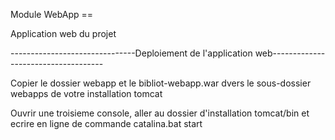 Module WebApp == 

Application web du projet

-------------------------------Deploiement de l'application web------------------------------------



Copier le dossier webapp et le bibliot-webapp.war dvers le sous-dossier webapps de votre installation tomcat

Ouvrir une troisieme console, aller au dossier d'installation tomcat/bin et ecrire en ligne de commande 
catalina.bat start

